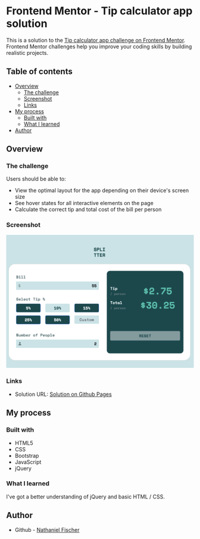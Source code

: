 # Frontend Mentor - Tip calculator app solution

This is a solution to the [Tip calculator app challenge on Frontend Mentor](https://www.frontendmentor.io/challenges/tip-calculator-app-ugJNGbJUX). Frontend Mentor challenges help you improve your coding skills by building realistic projects.

## Table of contents

- [Overview](#overview)
  - [The challenge](#the-challenge)
  - [Screenshot](#screenshot)
  - [Links](#links)
- [My process](#my-process)
  - [Built with](#built-with)
  - [What I learned](#what-i-learned)
- [Author](#author)

## Overview

### The challenge

Users should be able to:

- View the optimal layout for the app depending on their device's screen size
- See hover states for all interactive elements on the page
- Calculate the correct tip and total cost of the bill per person

### Screenshot

![](./docs/screenshot.png)

### Links

- Solution URL: [Solution on Github Pages](https://nathanielfischer.github.io/Splitter_Frontend-Mentor/)

## My process

### Built with

- HTML5
- CSS
- Bootstrap
- JavaScript
- jQuery

### What I learned

I've got a better understanding of jQuery and basic HTML / CSS.

## Author

- Github - [Nathaniel Fischer](https://github.com/nathanielfischer)